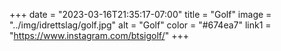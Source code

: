 +++
date = "2023-03-16T21:35:17-07:00"
title = "Golf"
image = "../img/idrettslag/golf.jpg"
alt = "Golf"
color = "#674ea7"
link1 = "https://www.instagram.com/btsigolf/"
+++